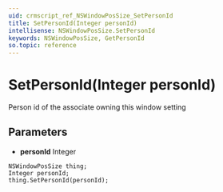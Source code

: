 ```yaml
---
uid: crmscript_ref_NSWindowPosSize_SetPersonId
title: SetPersonId(Integer personId)
intellisense: NSWindowPosSize.SetPersonId
keywords: NSWindowPosSize, GetPersonId
so.topic: reference
---
```


# SetPersonId(Integer personId)

Person id of the associate owning this window setting

## Parameters

* **personId** Integer

```crmscript
NSWindowPosSize thing;
Integer personId;
thing.SetPersonId(personId);
```

